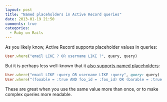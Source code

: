 ```yaml
---
layout: post
title: "Named placeholders in Active Record queries"
date: 2013-01-19 21:50
comments: true
categories:
  - Ruby on Rails
---
```


As you likely know, Active Record supports placeholder values in queries:

``` ruby
User.where("email LIKE ? OR username LIKE ?", query, query)
```

But it is perhaps less well-known that it [also supports named placeholders](http://api.rubyonrails.org/classes/ActiveRecord/Base.html#label-Conditions):

``` ruby
User.where("email LIKE :query OR username LIKE :query", query: query)
User.where("(fooable = :true AND foo_id = :foo_id) OR (barable = :true AND bar_id = :bar_id)", true: true, foo_id: 123, bar_id: 456)
```

These are great when you use the same value more than once, or to make complex queries more readable.

